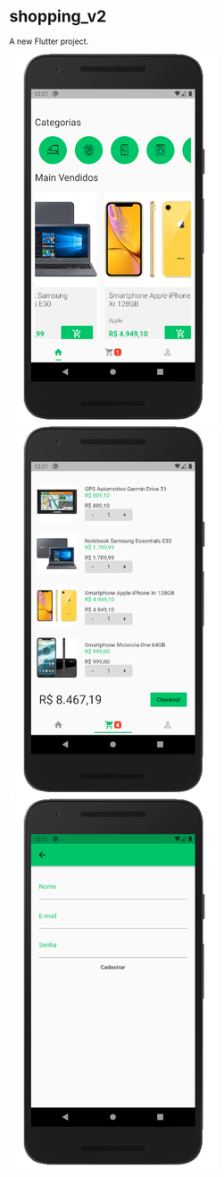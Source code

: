 # shopping_v2

A new Flutter project.

<img src="./assets/screen-01.png">
<img src="./assets/screen-02.png">
<img src="./assets/screen-03.png">
